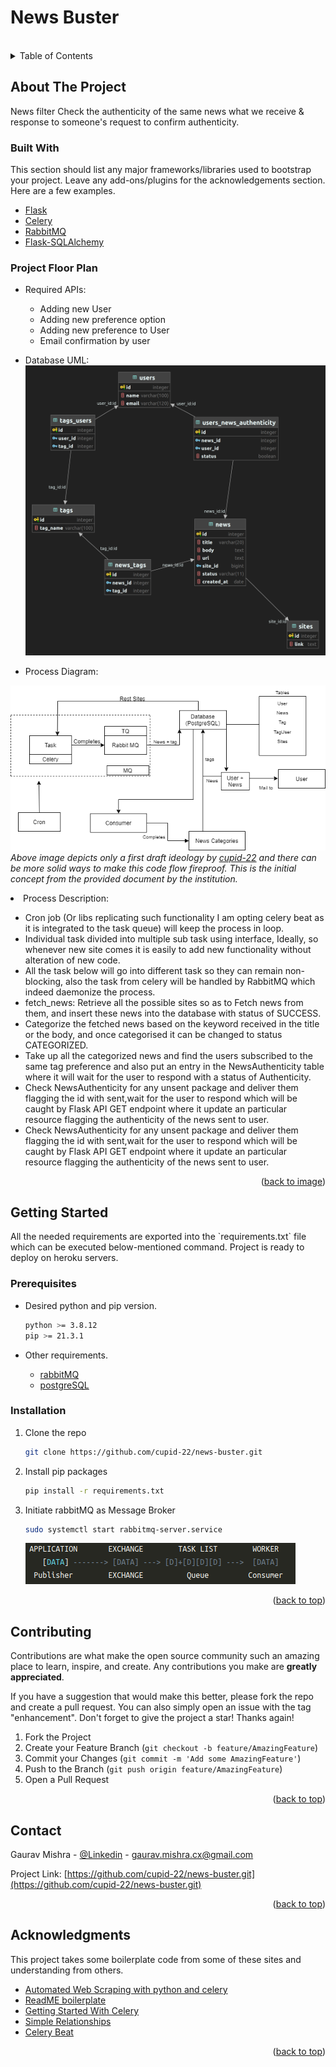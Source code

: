 # News Buster

<br />
<div id="top"></div>
<!-- TABLE OF CONTENTS -->
<details>
  <summary>Table of Contents</summary>
  <ol>
    <li>
      <a href="#about-the-project">About The Project</a>
      <ul>
        <li><a href="#built-with">Built With</a></li>
        <li><b><a href="#flow-of-project">Project Flow</a></b></li>
      </ul>
    </li>
    <li><a href="#getting-started">Getting Started</a></li>
      <ul>
        <li><a href="#prerequisite">Prerequisite</a></li>
        <li><a href="#installation">Installation</a></li>
      </ul>
    <li><a href="#contributing">Contributing</a></li>
    <li><a href="#contact">Contact</a></li>
    <li><a href="#acknowledgments">Acknowledgments</a></li>
  </ol>
</details>



<!-- ABOUT THE PROJECT -->

## About The Project

<div id="about-the-project"></div>

News filter Check the authenticity of the same news what we receive & response to someone's request to confirm
authenticity.

### Built With

<div id="built-with"></div>
This section should list any major frameworks/libraries used to bootstrap your project. Leave any add-ons/plugins for
the acknowledgements section. Here are a few examples.

* [Flask](https://flask.palletsprojects.com/en/2.0.x/)
* [Celery](https://flask.palletsprojects.com/en/2.0.x/patterns/celery/)
* [RabbitMQ](https://www.rabbitmq.com/)
* [Flask-SQLAlchemy](https://flask-sqlalchemy.palletsprojects.com/en/2.x/)

<!-- flow-of-project -->

### Project Floor Plan

<div id="flow-of-project"></div>
<!-- TODO: finalising the code flow here -->

- Required APIs:
    * Adding new User
    * Adding new preference option
    * Adding new preference to User
    * Email confirmation by user

- Database UML:
  ![database_uml.png](readme_content/database_uml.png)

- Process Diagram:

<div id="image"></div>

![Mind Mapping.png](readme_content/flow_diagram.png)
_Above image depicts only a first draft ideology by [cupid-22](https://github.com/cupid-22) and there can be more solid
ways to make this code flow fireproof. This is the initial concept from the provided document by the institution._
<li>Process Description:</li>
<ul>
    <li>Cron job (Or libs replicating such functionality I am opting celery beat as it is integrated to the task queue) will keep the process in loop.</li> 
    <li>Individual task divided into multiple sub task using interface, Ideally, so whenever new site comes it is easily to add new functionality without alteration of new code.</li>
    <li>All the task below will go into different task so they can remain non-blocking, also the task from celery will be handled by RabbitMQ which indeed daemonize the process.</li>
    <li>fetch_news: Retrieve all the possible sites so as to Fetch news from them, and insert these news into the database with status of SUCCESS.</li>
    <li>Categorize the fetched news based on the keyword received in the title or the body, and once categorised it can be changed to status CATEGORIZED.</li>
    <li>Take up all the categorized news and find the users subscribed to the same tag preference and also put an entry in the NewsAuthenticity table where it will wait for the user to respond with a status of Authenticity.</li>
    <li>Check NewsAuthenticity for any unsent package and deliver them flagging the id with sent,wait for the user to respond which will be caught by Flask API GET endpoint where it update an particular resource flagging the authenticity of the news sent to user.</li>
    <li>Check NewsAuthenticity for any unsent package and deliver them flagging the id with sent,wait for the user to respond which will be caught by Flask API GET endpoint where it update an particular resource flagging the authenticity of the news sent to user.</li>
</ul>
<p align="right">(<a href="#image">back to image</a>)</p>

<!-- GETTING STARTED -->

## Getting Started

<div id="getting-started"></div>
All the needed requirements are exported into the `requirements.txt` file which can be executed below-mentioned command.
Project is ready to deploy on heroku servers.

### Prerequisites

<div id="prerequisite"></div>

* Desired python and pip version.
  ```sh
  python >= 3.8.12
  pip >= 21.3.1
  ```

* Other requirements.<br>
    - [rabbitMQ](https://computingforgeeks.com/how-to-install-latest-rabbitmq-server-on-ubuntu-linux/)
    - [postgreSQL](https://www.digitalocean.com/community/tutorials/how-to-install-postgresql-on-ubuntu-20-04-quickstart)

### Installation

<div id="installation"></div>

1. Clone the repo
   ```sh
   git clone https://github.com/cupid-22/news-buster.git
   ```
2. Install pip packages
   ```sh
   pip install -r requirements.txt 
   ```
3. Initiate rabbitMQ as Message Broker
   ```sh
   sudo systemctl start rabbitmq-server.service
   ```
   ![img.png](readme_content/img.png)

<p align="right">(<a href="#top">back to top</a>)</p>

<!-- CONTRIBUTING -->

## Contributing

<div id="contributing"></div>

Contributions are what make the open source community such an amazing place to learn, inspire, and create. Any
contributions you make are **greatly appreciated**.

If you have a suggestion that would make this better, please fork the repo and create a pull request. You can also
simply open an issue with the tag "enhancement". Don't forget to give the project a star! Thanks again!

1. Fork the Project
2. Create your Feature Branch (`git checkout -b feature/AmazingFeature`)
3. Commit your Changes (`git commit -m 'Add some AmazingFeature'`)
4. Push to the Branch (`git push origin feature/AmazingFeature`)
5. Open a Pull Request

<p align="right">(<a href="#top">back to top</a>)</p>





<!-- CONTACT -->

## Contact

<div id="contact"></div>

Gaurav Mishra - [@Linkedin](https://www.linkedin.com/in/gaurav-mishra-work/) - gaurav.mishra.cx@gmail.com

Project Link: [https://github.com/cupid-22/news-buster.git](https://github.com/cupid-22/news-buster.git)

<p align="right">(<a href="#top">back to top</a>)</p>



<!-- ACKNOWLEDGMENTS -->

## Acknowledgments

<div id="acknowledgments"></div>

This project takes some boilerplate code from some of these sites and understanding from others.

* [Automated Web Scraping with python and celery](https://codeburst.io/automated-web-scraping-with-python-and-celery-ac02a4a9ce51)
* [ReadME boilerplate](https://github.com/othneildrew/Best-README-Template/edit/master/README.md)
* [Getting Started With Celery](https://www.youtube.com/watch?v=THxCy-6EnQM)
* [Simple Relationships](https://flask-sqlalchemy.palletsprojects.com/en/2.x/quickstart/#a-minimal-application)
* [Celery Beat](https://docs.celeryproject.org/en/stable/userguide/periodic-tasks.html#entries)

<p align="right">(<a href="#top">back to top</a>)</p>
